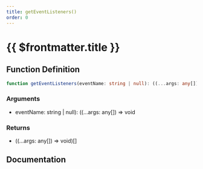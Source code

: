 ```yaml
---
title: getEventListeners()
order: 0
---
```


# {{ $frontmatter.title }}

## Function Definition

```ts
function getEventListeners(eventName: string | null): ((...args: any[]) => void)[];
```

### Arguments

* eventName: string | null): ((...args: any[]) =\> void

### Returns

* ((...args: any[]) =\> void)[]

## Documentation

<!--@include: ./parts/getEventListeners.md-->
